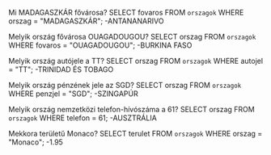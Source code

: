 Mi MADAGASZKÁR fővárosa?
SELECT fovaros FROM `orszagok` WHERE orszag = "MADAGASZKÁR"; 
-ANTANANARIVO

Melyik ország fővárosa OUAGADOUGOU?
SELECT orszag FROM `orszagok` WHERE fovaros = "OUAGADOUGOU"; 
-BURKINA FASO

Melyik ország autójele a TT?
SELECT orszag FROM `orszagok` WHERE autojel = "TT"; 
-TRINIDAD ÉS TOBAGO

Melyik ország pénzének jele az SGD?
SELECT orszag FROM `orszagok` WHERE penzjel = "SGD"; 
-SZINGAPÚR

Melyik ország nemzetközi telefon-hívószáma a 61?
SELECT orszag FROM `orszagok` WHERE telefon = 61; 
-AUSZTRÁLIA

Mekkora területű Monaco?
SELECT terulet FROM `orszagok` WHERE orszag = "Monaco"; 
-1.95

